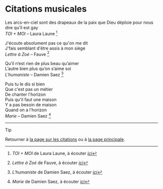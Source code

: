 # Citations musicales


Les arcs-en-ciel sont des drapeaux de la paix que Dieu déploie pour nous dire qu’il est gay  
*TOI + MOI* – Laura Laune [^TOI+MOI]

[^TOI+MOI]: *TOI + MOI* de Laura Laune, à écouter [*ici*](https://youtu.be/i__mG_vthHg?si=duP5lEWB6QMgmj9e)



J'écoute absolument pas ce qu'on me dit  
J'fais semblant d'être assis à mon siège  
*Lettre à Zoé* – Fauve [^Lettre-Zoé]

[^Lettre-Zoé]: *Lettre à Zoé* de Fauve, à écouter [*ici*](https://youtu.be/hWVnpLe_MbQ?si=i0RHAzM7167dMNXj)



Qu’il n’est rien de plus beau qu’aimer  
L’autre bien plus qu’on s’aime soi  
*L'humaniste* – Damien Saez [^L'humaniste]

[^L'humaniste]: *L'humaniste* de Damien Saez, à écouter [*ici*](https://youtu.be/G-oS3rv5eX0?si=hsC13E2g3-AXieh0)



Puis tu le dis si bien  
Que c'est pas un métier  
De chanter l'horizon  
Puis qu'il faut une maison  
Y a pas besoin de maison  
Quand on a l'horizon  
*Marie* – Damien Saez [^Marie]

[^Marie]: *Marie* de Damien Saez, à écouter [*ici*](https://youtu.be/aHspFinn4eM?si=bNPxJu1BN-TjeIib)



<!--
citation  
*titre* – artiste [^titre]

[^titre]: *titre* de artiste, à écouter [*ici*](lien.com)
-->




---

> [!TIP]  
> Retourner à [la page sur les citations](README.md) ou à [la page principale](https://github.com/peche-public/.github/blob/main/profile/README.md).